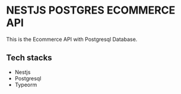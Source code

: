 # NESTJS POSTGRES ECOMMERCE API

This is the Ecommerce API with Postgresql Database.

## Tech stacks

- Nestjs
- Postgresql
- Typeorm
